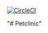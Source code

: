 [![CircleCI](https://circleci.com/gh/Thor-TechSavy/petclinic.svg?style=svg)](https://circleci.com/gh/Thor-TechSavy/petclinic)

"# Petclinic" 


